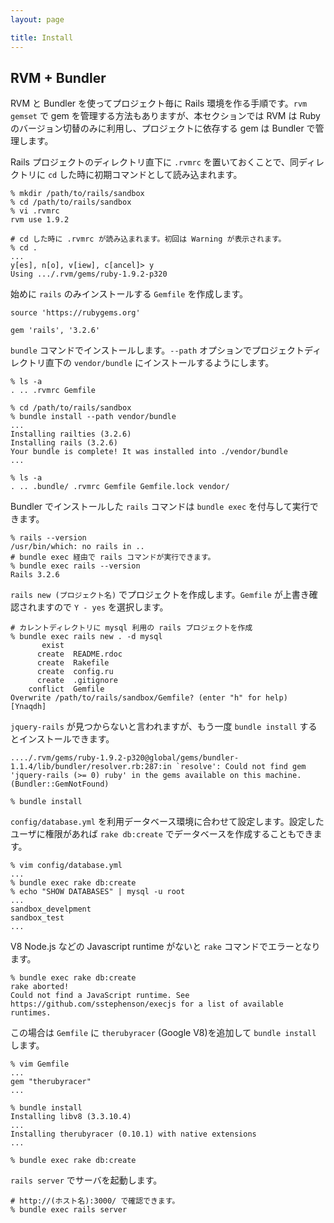 ```yaml
---
layout: page

title: Install
---
```


## RVM + Bundler

RVM と Bundler を使ってプロジェクト毎に Rails 環境を作る手順です。`rvm gemset` で gem を管理する方法もありますが、本セクションでは RVM は Ruby のバージョン切替のみに利用し、プロジェクトに依存する gem は Bundler で管理します。

Rails プロジェクトのディレクトリ直下に `.rvmrc` を置いておくことで、同ディレクトリに `cd` した時に初期コマンドとして読み込まれます。

    % mkdir /path/to/rails/sandbox
    % cd /path/to/rails/sandbox
    % vi .rvmrc
    rvm use 1.9.2

    # cd した時に .rvmrc が読み込まれます。初回は Warning が表示されます。
    % cd .
    ...
    y[es], n[o], v[iew], c[ancel]> y
    Using .../.rvm/gems/ruby-1.9.2-p320

始めに `rails` のみインストールする `Gemfile` を作成します。

    source 'https://rubygems.org'

    gem 'rails', '3.2.6'

`bundle` コマンドでインストールします。`--path` オプションでプロジェクトディレクトリ直下の `vendor/bundle` にインストールするようにします。

    % ls -a
    . .. .rvmrc Gemfile

    % cd /path/to/rails/sandbox
    % bundle install --path vendor/bundle
    ...
    Installing railties (3.2.6)
    Installing rails (3.2.6)
    Your bundle is complete! It was installed into ./vendor/bundle
    ...

    % ls -a
    . .. .bundle/ .rvmrc Gemfile Gemfile.lock vendor/

Bundler でインストールした `rails` コマンドは `bundle exec` を付与して実行できます。

    % rails --version
    /usr/bin/which: no rails in ..
    # bundle exec 経由で rails コマンドが実行できます。
    % bundle exec rails --version
    Rails 3.2.6

`rails new (プロジェクト名)` でプロジェクトを作成します。`Gemfile` が上書き確認されますので `Y - yes` を選択します。

    # カレントディレクトリに mysql 利用の rails プロジェクトを作成
    % bundle exec rails new . -d mysql
           exist
          create  README.rdoc
          create  Rakefile
          create  config.ru
          create  .gitignore
        conflict  Gemfile
    Overwrite /path/to/rails/sandbox/Gemfile? (enter "h" for help) [Ynaqdh]

`jquery-rails` が見つからないと言われますが、もう一度 `bundle install` するとインストールできます。

    ..../.rvm/gems/ruby-1.9.2-p320@global/gems/bundler-1.1.4/lib/bundler/resolver.rb:287:in `resolve': Could not find gem 'jquery-rails (>= 0) ruby' in the gems available on this machine. (Bundler::GemNotFound)

    % bundle install

`config/database.yml` を利用データベース環境に合わせて設定します。設定したユーザに権限があれば `rake db:create` でデータベースを作成することもできます。

    % vim config/database.yml
    ...
    % bundle exec rake db:create
    % echo "SHOW DATABASES" | mysql -u root
    ...
    sandbox_develpment
    sandbox_test
    ...

V8 Node.js などの Javascript runtime がないと `rake` コマンドでエラーとなります。

    % bundle exec rake db:create
    rake aborted!
    Could not find a JavaScript runtime. See https://github.com/sstephenson/execjs for a list of available runtimes.

この場合は `Gemfile` に `therubyracer` (Google V8)を追加して `bundle install` します。

    % vim Gemfile
    ...
    gem "therubyracer"
    ...

    % bundle install
    Installing libv8 (3.3.10.4)
    ...
    Installing therubyracer (0.10.1) with native extensions
    ...

    % bundle exec rake db:create

`rails server` でサーバを起動します。

    # http://(ホスト名):3000/ で確認できます。
    % bundle exec rails server

